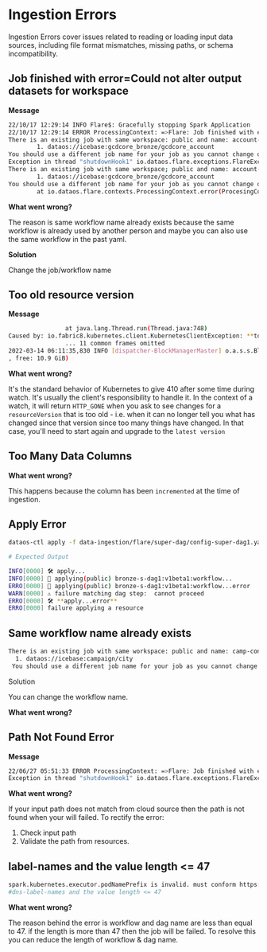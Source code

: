 # Ingestion Errors

Ingestion Errors cover issues related to reading or loading input data sources, including file format mismatches, missing paths, or schema incompatibility.

##  Job finished with error=Could not alter output datasets for workspace

**Message**

```bash
22/10/17 12:29:14 INFO Flare$: Gracefully stopping Spark Application
22/10/17 12:29:14 ERROR ProcessingContext: =>Flare: Job finished with error=Could not alter output datasets for workspace: p....
There is an existing job with same workspace: public and name: account-new-n writing into below datasets
		1. dataos://icebase:gcdcore_bronze/gcdcore_account
You should use a different job name for your job as you cannot change output datasets for any job
Exception in thread "shutdownHook1" io.dataos.flare.exceptions.FlareException: Could not alter output datasets for workspace
There is an existing job with same workspace; public and name: account-new-n writing into below datasets
		1. dataos://icebase:gcdcore_bronze/gcdcore_account
You should use a different job name for your job as you cannot change output datasets for any job.
		at io.dataos.flare.contexts.ProcessingContext.error(ProcesingContext.scala:87)
```

**What went wrong?**

The reason is same workflow name already exists because the same workflow is already used by another person and maybe you can also use the same workflow in the past yaml.

**Solution**

Change the job/workflow name

##  Too old resource version

**Message**

```bash
				at java.lang.Thread.run(Thread.java:748)
Caused by: io.fabric8.kubernetes.client.KubernetesClientException: **too old resource version**: 71146153
				... 11 common frames omitted
2022-03-14 06:11:35,830 INFO [dispatcher-BlockManagerMaster] o.a.s.s.BlockManagerInfo: Added taskresu...
, free: 10.9 GiB)
```

**What went wrong?**

It's the standard behavior of Kubernetes to give 410 after some time during watch. It's usually the client's responsibility to handle it. In the context of a watch, it will return `HTTP_GONE` when you ask to see changes for a `resourceVersion` that is too old - i.e. when it can no longer tell you what has changed since that version since too many things have changed. In that case, you'll need to start again and upgrade to the `latest version`

##  Too Many Data Columns

**What went wrong?**

This happens because the column has been `incremented` at the time of ingestion.

##  Apply Error

<!-- ![Untitled](/resources/stacks/flare/ingestion_errors/untitled.png) -->

```bash
dataos-ctl apply -f data-ingestion/flare/super-dag/config-super-dag1.yaml -l  

# Expected Output

INFO[0000] 🛠 apply...                                    
INFO[0000] 🔧 applying(public) bronze-s-dag1:v1beta1:workflow...  
ERRO[0000] 🔧 applying(public) bronze-s-dag1:v1beta1:workflow...error  
WARN[0000] ⚠️ failure matching dag step:  cannot proceed  
ERRO[0000] 🛠 **apply...error**                               
ERRO[0000] failure applying a resource
```

##  Same workflow name already exists

```bash
There is an existing job with same workspace: public and name: camp-connect-city writing into below datasets
  1. dataos://icebase:campaign/city
 You should use a different job name for your job as you cannot change output datasets for any job.
```

Solution

You can change the workflow name. 

**What went wrong?**

##  Path Not Found Error

**Message**

```bash
22/06/27 05:51:33 ERROR ProcessingContext: =>Flare: Job finished with error=Path does not exist: s3a://tmdc-dataos/demo-mockdata/data-analyst/campaigns02.csv
Exception in thread "shutdownHook1" io.dataos.flare.exceptions.FlareException: Path does not exist: s3a://tmdc-dataos/demo-mockdata/data-analyst/campaigns02.csv
```

**What went wrong?**

If your input path does not match from cloud source then the path is not found when your will failed. To rectify the error:

1. Check input path
2. Validate the path from resources.

##  label-names and the value length <= 47

```bash
spark.kubernetes.executor.podNamePrefix is invalid. must conform https://kubernetes.io/docs/concepts/overview/working-with-objects/names/
#dns-label-names and the value length <= 47
```

**What went wrong?**

The reason behind the error is workflow and dag name are less than equal to 47. if the length is more than 47 then the job will be failed. To resolve this you can reduce the length of workflow & dag name.


